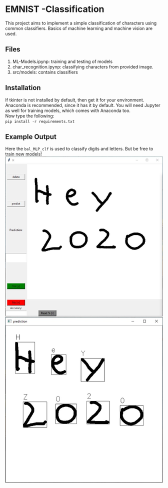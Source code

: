 # EMNIST -Classification
This project aims to implement a simple classification of characters using common classifiers. Basics of machine learning and machine vision are used.
## Files
1. ML-Models.ipynp: training and testing of models
2. char_recognition.ipynp: classifying characters from provided image.
3. src/models: contains classifiers
## Installation
If tkinter is not installed by default, then get it for your environment. Anaconda is recommended, since it has it by default. You will need Jupyter as well for training models, which comes with Anaconda too.  
Now type the following:  
`pip install -r requirements.txt`
## Example Output  
Here the `bal_MLP_clf` is used to classify digits and letters. But be free to train new models!
![ ](https://github.com/NelsonIg/EMINST-Classification/blob/master/images/example_inp.jpg)
![ ](https://github.com/NelsonIg/EMINST-Classification/blob/master/images/example_out.jpg)

